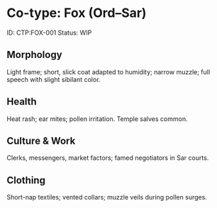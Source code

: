 # Co-type: Fox (Ord–Sar)
ID: CTP:FOX-001
Status: WIP

## Morphology
Light frame; short, slick coat adapted to humidity; narrow muzzle; full speech with slight sibilant color.

## Health
Heat rash; ear mites; pollen irritation. Temple salves common.

## Culture & Work
Clerks, messengers, market factors; famed negotiators in Sar courts.

## Clothing
Short-nap textiles; vented collars; muzzle veils during pollen surges.
